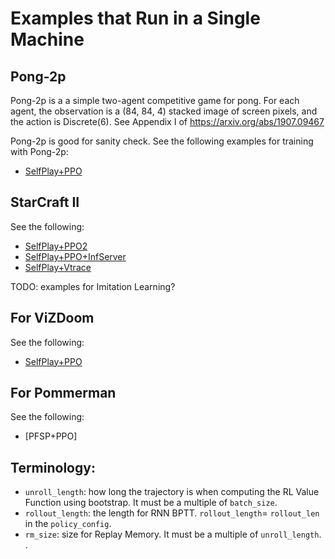 # Examples that Run in a Single Machine

## Pong-2p
Pong-2p is a a simple two-agent competitive game for pong.
For each agent,
the observation is a (84, 84, 4) stacked image of screen pixels,
and the action is Discrete(6).
See Appendix I of https://arxiv.org/abs/1907.09467

Pong-2p is good for sanity check.
See the following examples for training with Pong-2p:
* [SelfPlay+PPO](EXAMPLE_PONG2P_SP_PPO.md)

## StarCraft II
See the following:
* [SelfPlay+PPO2](EXAMPLE_SC2_SP_PPO2.md)
* [SelfPlay+PPO+InfServer](EXAMPLE_SC2_SP_PPO_INFSERVER.md)
* [SelfPlay+Vtrace](EXAMPLE_SC2_SP_VTRACE.md)

TODO: examples for Imitation Learning?

## For ViZDoom
See the following:
* [SelfPlay+PPO](EXAMPLE_VD_SP_PPO.md)

## For Pommerman
See the following:
* [PFSP+PPO]

## Terminology:
* `unroll_length`: how long the trajectory is when computing the RL Value Function using bootstrap. It must be a multiple of `batch_size`.
* `rollout_length`: the length for RNN BPTT. `rollout_length`= `rollout_len` in the `policy_config`.
* `rm_size`: size for Replay Memory. It must be a multiple of `unroll_length`. .